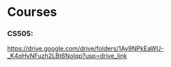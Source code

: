 # Courses

### CS505:

https://drive.google.com/drive/folders/1Ay9NPkEaWU-_K4qHyNFuzh2LBt6Nolqp?usp=drive_link
